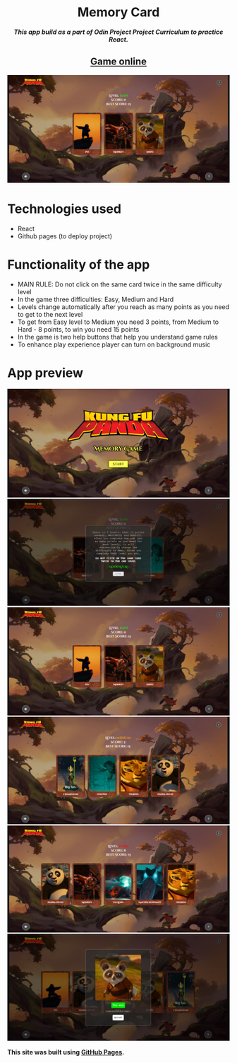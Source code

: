 <h1 align="center">Memory Card</h1>
<p align="center"> <strong><i>This app build as a part of Odin Project Project Curriculum to practice React.</strong></i> </p>
<h2 align="center"><a href="https://newgen2022.github.io/memory-card/">Game online</a></h2>

<p align="center">
  <img src="https://github.com/NewGen2022/memory-card/blob/main/app_preview/photo_3.jpg" alt="Game Preview">
</p>

# Technologies used
- React
- Github pages (to deploy project)

# Functionality of the app
- MAIN RULE: Do not click on the same card twice in the same difficulty level
- In the game three difficulties: Easy, Medium and Hard
- Levels change automatically after you reach as many points as you need to get to the next level
- To get from Easy level to Medium you need 3 points, from Medium to Hard - 8 points, to win you need 15 points
- In the game is two help buttons that help you understand game rules
- To enhance play experience player can turn on background music


# App preview
![](https://github.com/NewGen2022/memory-card/blob/main/app_preview/photo_1.jpg)
![](https://github.com/NewGen2022/memory-card/blob/main/app_preview/photo_2.jpg)
![](https://github.com/NewGen2022/memory-card/blob/main/app_preview/photo_3.jpg)
![](https://github.com/NewGen2022/memory-card/blob/main/app_preview/photo_4.jpg)
![](https://github.com/NewGen2022/memory-card/blob/main/app_preview/photo_5.jpg)
![](https://github.com/NewGen2022/memory-card/blob/main/app_preview/photo_6.jpg)

**This site was built using [GitHub Pages](https://pages.github.com/).**
